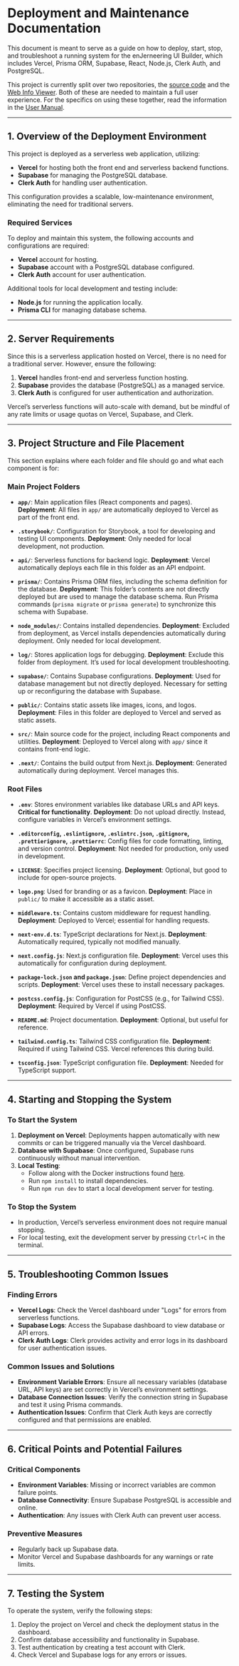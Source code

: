 # **Deployment and Maintenance Documentation**

This document is meant to serve as a guide on how to deploy, start, stop, and troubleshoot a running system for the enJerneering UI Builder, which includes Vercel, Prisma ORM, Supabase, React, Node.js, Clerk Auth, and PostgreSQL.

This project is currently split over two repositories, the [source code](https://github.com/enJerneering/enJerneering-ui-builder) and the [Web Info Viewer](https://github.com/PiersonSilver/WebInfoViewerCapstone). Both of these are needed to maintain a full user experience. For the specifics on using these together, read the information in the [User Manual](https://github.com/jadicodes/enjerneering-ui-builder/blob/master/Documentation/User.md).

---

## **1. Overview of the Deployment Environment**

This project is deployed as a serverless web application, utilizing:
- **Vercel** for hosting both the front end and serverless backend functions.
- **Supabase** for managing the PostgreSQL database.
- **Clerk Auth** for handling user authentication.

This configuration provides a scalable, low-maintenance environment, eliminating the need for traditional servers.

### **Required Services**
To deploy and maintain this system, the following accounts and configurations are required:
- **Vercel** account for hosting.
- **Supabase** account with a PostgreSQL database configured.
- **Clerk Auth** account for user authentication.

Additional tools for local development and testing include:
- **Node.js** for running the application locally.
- **Prisma CLI** for managing database schema.

---

## **2. Server Requirements**

Since this is a serverless application hosted on Vercel, there is no need for a traditional server. However, ensure the following:

1. **Vercel** handles front-end and serverless function hosting.
2. **Supabase** provides the database (PostgreSQL) as a managed service.
3. **Clerk Auth** is configured for user authentication and authorization.

Vercel’s serverless functions will auto-scale with demand, but be mindful of any rate limits or usage quotas on Vercel, Supabase, and Clerk.

---

## **3. Project Structure and File Placement**

This section explains where each folder and file should go and what each component is for:

### **Main Project Folders**

- **`app/`**: Main application files (React components and pages).  
  **Deployment**: All files in `app/` are automatically deployed to Vercel as part of the front end.

- **`.storybook/`**: Configuration for Storybook, a tool for developing and testing UI components.
  **Deployment**: Only needed for local development, not production.

- **`api/`**: Serverless functions for backend logic.
  **Deployment**: Vercel automatically deploys each file in this folder as an API endpoint.

- **`prisma/`**: Contains Prisma ORM files, including the schema definition for the database.
  **Deployment**: This folder’s contents are not directly deployed but are used to manage the database schema. Run Prisma commands (`prisma migrate` or `prisma generate`) to synchronize this schema with Supabase.

- **`node_modules/`**: Contains installed dependencies.
  **Deployment**: Excluded from deployment, as Vercel installs dependencies automatically during deployment. Only needed for local development.

- **`log/`**: Stores application logs for debugging.
  **Deployment**: Exclude this folder from deployment. It’s used for local development troubleshooting.

- **`supabase/`**: Contains Supabase configurations.
  **Deployment**: Used for database management but not directly deployed. Necessary for setting up or reconfiguring the database with Supabase.

- **`public/`**: Contains static assets like images, icons, and logos.
  **Deployment**: Files in this folder are deployed to Vercel and served as static assets.

- **`src/`**: Main source code for the project, including React components and utilities.
  **Deployment**: Deployed to Vercel along with `app/` since it contains front-end logic.

- **`.next/`**: Contains the build output from Next.js.
  **Deployment**: Generated automatically during deployment. Vercel manages this.

### **Root Files**

- **`.env`**: Stores environment variables like database URLs and API keys. **Critical for functionality**.
  **Deployment**: Do not upload directly. Instead, configure variables in Vercel’s environment settings.

- **`.editorconfig`, `.eslintignore`, `.eslintrc.json`, `.gitignore`, `.prettierignore`, `.prettierrc`**: Config files for code formatting, linting, and version control.
  **Deployment**: Not needed for production, only used in development.

- **`LICENSE`**: Specifies project licensing.
  **Deployment**: Optional, but good to include for open-source projects.

- **`logo.png`**: Used for branding or as a favicon.
  **Deployment**: Place in `public/` to make it accessible as a static asset.

- **`middleware.ts`**: Contains custom middleware for request handling.
  **Deployment**: Deployed to Vercel; essential for handling requests.

- **`next-env.d.ts`**: TypeScript declarations for Next.js.
  **Deployment**: Automatically required, typically not modified manually.

- **`next.config.js`**: Next.js configuration file.
  **Deployment**: Vercel uses this automatically for configuration during deployment.

- **`package-lock.json` and `package.json`**: Define project dependencies and scripts.
  **Deployment**: Vercel uses these to install necessary packages.

- **`postcss.config.js`**: Configuration for PostCSS (e.g., for Tailwind CSS).
  **Deployment**: Required by Vercel if using PostCSS.

- **`README.md`**: Project documentation.
  **Deployment**: Optional, but useful for reference.

- **`tailwind.config.ts`**: Tailwind CSS configuration file.
  **Deployment**: Required if using Tailwind CSS. Vercel references this during build.

- **`tsconfig.json`**: TypeScript configuration file.
  **Deployment**: Needed for TypeScript support.

---

## **4. Starting and Stopping the System**

### **To Start the System**
1. **Deployment on Vercel**: Deployments happen automatically with new commits or can be triggered manually via the Vercel dashboard.
2. **Database with Supabase**: Once configured, Supabase runs continuously without manual intervention.
3. **Local Testing**:
   - Follow along with the Docker instructions found [here](https://github.com/jadicodes/enjerneering-ui-builder/blob/master/Documentation/Development.md).
   - Run `npm install` to install dependencies.
   - Run `npm run dev` to start a local development server for testing.

### **To Stop the System**
- In production, Vercel’s serverless environment does not require manual stopping.
- For local testing, exit the development server by pressing `Ctrl+C` in the terminal.

---

## **5. Troubleshooting Common Issues**

### **Finding Errors**
- **Vercel Logs**: Check the Vercel dashboard under "Logs" for errors from serverless functions.
- **Supabase Logs**: Access the Supabase dashboard to view database or API errors.
- **Clerk Auth Logs**: Clerk provides activity and error logs in its dashboard for user authentication issues.

### **Common Issues and Solutions**
- **Environment Variable Errors**: Ensure all necessary variables (database URL, API keys) are set correctly in Vercel’s environment settings.
- **Database Connection Issues**: Verify the connection string in Supabase and test it using Prisma commands.
- **Authentication Issues**: Confirm that Clerk Auth keys are correctly configured and that permissions are enabled.

---

## **6. Critical Points and Potential Failures**

### **Critical Components**
- **Environment Variables**: Missing or incorrect variables are common failure points.
- **Database Connectivity**: Ensure Supabase PostgreSQL is accessible and online.
- **Authentication**: Any issues with Clerk Auth can prevent user access.

### **Preventive Measures**
- Regularly back up Supabase data.
- Monitor Vercel and Supabase dashboards for any warnings or rate limits.

---

## **7. Testing the System**

To operate the system, verify the following steps:
1. Deploy the project on Vercel and check the deployment status in the dashboard.
2. Confirm database accessibility and functionality in Supabase.
3. Test authentication by creating a test account with Clerk.
4. Check Vercel and Supabase logs for any errors or issues.
